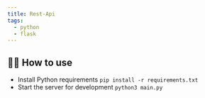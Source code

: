 ```yaml
---
title: Rest-Api
tags:
  - python
  - flask
---
```


## 💁‍♀️ How to use

- Install Python requirements `pip install -r requirements.txt`
- Start the server for development `python3 main.py`
